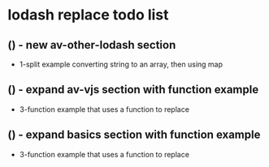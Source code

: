 # lodash replace todo list

## () - new av-other-lodash section
* 1-split example converting string to an array, then using map

## () - expand av-vjs section with function example
* 3-function example that uses a function to replace

## () - expand basics section with function example
* 3-function example that uses a function to replace

